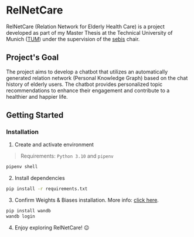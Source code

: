 # RelNetCare
RelNetCare (Relation Network for Elderly Health Care) is a project developed as part of my Master Thesis at the Technical University of Munich ([TUM](https://www.tum.de/)) under the supervision of the [sebis](https://wwwmatthes.in.tum.de/pages/t5ma0jrv6q7k/sebis-Public-Website-Home) chair. 

## Project's Goal
The project aims to develop a chatbot that utilizes an automatically generated relation network (Personal Knowledge Graph) based on the chat history of elderly users. The chatbot provides personalized topic recommendations to enhance their engagement and contribute to a healthier and happier life.

## Getting Started

### Installation

1. Create and activate environment
> Requirements: `Python 3.10` and `pipenv`


```bash
pipenv shell
```

2. Install dependencies 
    
```bash
pip install -r requirements.txt
```

3. Confirm Weights & Biases installation. More info: [click here](https://wandb.ai/quickstart/pytorch).

```bash
pip install wandb
wandb login
```

4. Enjoy exploring RelNetCare! 😉